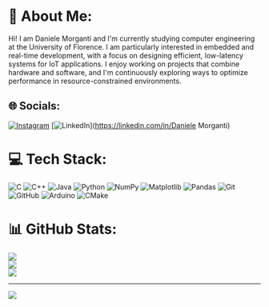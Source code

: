 # 💫 About Me:
Hi! I am Daniele Morganti and I'm currently studying computer engineering at the University of Florence.
I am particularly interested in embedded and real-time development, with a focus on designing efficient, low-latency systems for IoT applications. I enjoy working on projects that combine hardware and software, and I'm continuously exploring ways to optimize performance in resource-constrained environments.


## 🌐 Socials:
[![Instagram](https://img.shields.io/badge/Instagram-%23E4405F.svg?logo=Instagram&logoColor=white)](https://instagram.com/daniele_morganti00) [![LinkedIn](https://img.shields.io/badge/LinkedIn-%230077B5.svg?logo=linkedin&logoColor=white)](https://linkedin.com/in/Daniele Morganti) 

# 💻 Tech Stack:
![C](https://img.shields.io/badge/c-%2300599C.svg?style=for-the-badge&logo=c&logoColor=white) ![C++](https://img.shields.io/badge/c++-%2300599C.svg?style=for-the-badge&logo=c%2B%2B&logoColor=white) ![Java](https://img.shields.io/badge/java-%23ED8B00.svg?style=for-the-badge&logo=openjdk&logoColor=white) ![Python](https://img.shields.io/badge/python-3670A0?style=for-the-badge&logo=python&logoColor=ffdd54) ![NumPy](https://img.shields.io/badge/numpy-%23013243.svg?style=for-the-badge&logo=numpy&logoColor=white) ![Matplotlib](https://img.shields.io/badge/Matplotlib-%23ffffff.svg?style=for-the-badge&logo=Matplotlib&logoColor=black) ![Pandas](https://img.shields.io/badge/pandas-%23150458.svg?style=for-the-badge&logo=pandas&logoColor=white) ![Git](https://img.shields.io/badge/git-%23F05033.svg?style=for-the-badge&logo=git&logoColor=white) ![GitHub](https://img.shields.io/badge/github-%23121011.svg?style=for-the-badge&logo=github&logoColor=white) ![Arduino](https://img.shields.io/badge/-Arduino-00979D?style=for-the-badge&logo=Arduino&logoColor=white) ![CMake](https://img.shields.io/badge/CMake-%23008FBA.svg?style=for-the-badge&logo=cmake&logoColor=white)
# 📊 GitHub Stats:
![](https://github-readme-stats.vercel.app/api?username=Danimorga00&theme=dark&hide_border=false&include_all_commits=true&count_private=true)<br/>
![](https://github-readme-streak-stats.herokuapp.com/?user=Danimorga00&theme=dark&hide_border=false)<br/>
![](https://github-readme-stats.vercel.app/api/top-langs/?username=Danimorga00&theme=dark&hide_border=false&include_all_commits=true&count_private=true&layout=compact)

---
[![](https://visitcount.itsvg.in/api?id=Danimorga00&icon=0&color=0)](https://visitcount.itsvg.in)

<!-- Proudly created with GPRM ( https://gprm.itsvg.in ) -->
